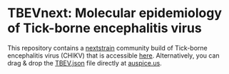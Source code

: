 # TBEVnext: Molecular epidemiology of Tick-borne encephalitis virus

This repository contains a [nextstrain](https://nextstrain.org) community build of Tick-borne encephalitis virus (CHIKV) that is accessible [here](https://nextstrain.org/community/ViennaRNA/TBEVnext). Alternatively, you can drag & drop the [TBEV.json](auspice/TBEV.json) file directly at [auspice.us](https://auspice.us).

